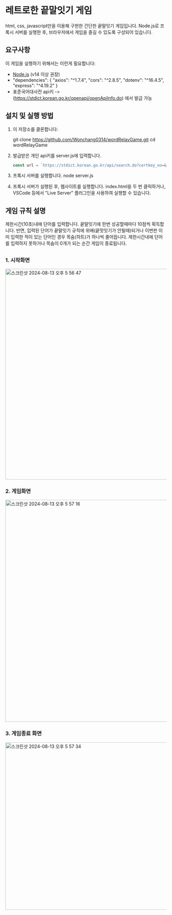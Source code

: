 # 레트로한 끝말잇기 게임

html, css, javascript만을 이용해 구현한 간단한 끝말잇기 게임입니다.
Node.js로 프록시 서버를 실행한 후, 브라우저에서 게임을 즐길 수 있도록 구성되어 있습니다.

## 요구사항

이 게임을 실행하기 위해서는 이런게 필요합니다:
- [Node.js](https://nodejs.org/) (v14 이상 권장)
- "dependencies": {
    "axios": "^1.7.4",
    "cors": "^2.8.5",
    "dotenv": "^16.4.5",
    "express": "^4.19.2"
  }
- 표준국어대사전 api키 -> (https://stdict.korean.go.kr/openapi/openApiInfo.do) 에서 발급 가능

## 설치 및 실행 방법

1. 이 저장소를 클론합니다:

   git clone https://github.com/Wonchang0314/wordRelayGame.git
   cd wordRelayGame

2. 발급받은 개인 api키를 server.js에 입력합니다.
   ```js
   const url = `https://stdict.korean.go.kr/api/search.do?certkey_no=&key=${apiKey}&type_search=search&req_type=json&q=${word}`;
   ```
   
3. 프록시 서버를 실행합니다.
   node server.js

4. 프록시 서버가 실행된 후, 웹사이트를 실행합니다.
   index.html을 두 번 클릭하거나, VSCode 등에서 "Live Server" 플러그인을 사용하여 실행할 수 있습니다.

##

## 게임 규칙 설명
제한시간(10초)내에 단어를 입력합니다.
끝말잇기에 한번 성공할때마다 10점씩 획득합니다.
반면, 입력된 단어가 끝말잇기 규칙에 위배(끝맛잇기가 안될때)되거나 이번판 이미 입력한 적이 있는 단어인 경우 목숨(하트)가 하나씩 줄어듭니다.
제한시간내에 단어를 입력하지 못하거나 목숨이 0개가 되는 순간 게임이 종료됩니다.

##

### 1. 시작화면
<img width="656" alt="스크린샷 2024-08-13 오후 5 56 47" src="https://github.com/user-attachments/assets/2f2f018d-34fd-4e09-b2bb-fca4e60b0326">

### 2. 게임화면
<img width="691" alt="스크린샷 2024-08-13 오후 5 57 16" src="https://github.com/user-attachments/assets/b3fdff56-8939-451c-90da-70ca4198edeb">

### 3. 게임종료 화면
<img width="521" alt="스크린샷 2024-08-13 오후 5 57 34" src="https://github.com/user-attachments/assets/5a231cf4-4d16-46e9-81bb-dd04edfce945">
